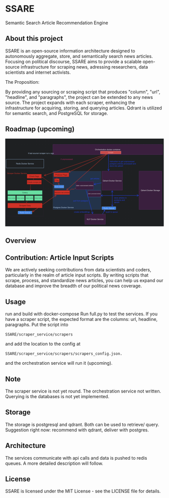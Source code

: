 # SSARE
Semantic Search Article Recommendation Engine

## About this project
SSARE is an open-source information architecture designed to autonomously aggregate, store, and semantically search news articles. Focusing on political discourse, SSARE aims to provide a scalable open-source infrastructure for scraping news, adressing researchers, data scientists and internet activists.

The Proposition:

By providing any sourcing or scraping script that produces "column", "url", "headline", and "paragraphs", the project can be extended to any news source.
The project expands with each scraper, enhancing the infrastructure for acquiring, storing, and querying articles.
Qdrant is utilized for semantic search, and PostgreSQL for storage.

## Roadmap (upcoming) 

![Alt text](media/image.png)

## Overview


## Contribution: Article Input Scripts
We are actively seeking contributions from data scientists and coders, particularly in the realm of article input scripts. By writing scripts that scrape, process, and standardize news articles, you can help us expand our database and improve the breadth of our political news coverage.


## Usage
run and build with docker-compose
Run full.py to test the services.
If you have a scraper script, the expected format are the columns: url, headline, paragraphs.
Put the script into 
```
SSARE/scraper_service/scrapers
```
and add the location to the config at
```
SSARE/scraper_service/scrapers/scrapers_config.json.
```
and the orchestration service will run it (upcoming).


## Note
The scraper service is not yet round. The orchestration service not written.
Querying is the databases is not yet implemented.

## Storage
The storage is postgresql and qdrant. Both can be used to retrieve/ query.
Suggestion right now: recommend with qdrant, deliver with postgres.

## Architecture
The services communicate with api calls and data is pushed to redis queues. 
A more detailed description will follow.


## License
SSARE is licensed under the MIT License - see the LICENSE file for details.

